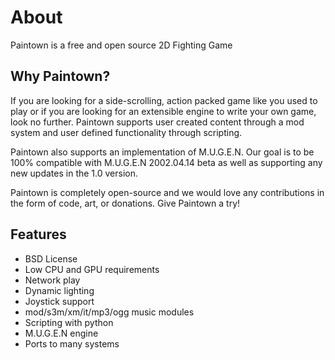 # About
Paintown is a free and open source 2D Fighting Game

## Why Paintown?
If you are looking for a side-scrolling, action packed game like you used to play or if you are looking for an extensible engine to write your own game, look no further. Paintown supports user created content through a mod system and user defined functionality through scripting.

Paintown also supports an implementation of M.U.G.E.N. Our goal is to be 100% compatible with M.U.G.E.N 2002.04.14 beta as well as supporting any new updates in the 1.0 version.

Paintown is completely open-source and we would love any contributions in the form of code, art, or donations. Give Paintown a try!

## Features

* BSD License
* Low CPU and GPU requirements
* Network play
* Dynamic lighting
* Joystick support
* mod/s3m/xm/it/mp3/ogg music modules
* Scripting with python
* M.U.G.E.N engine
* Ports to many systems